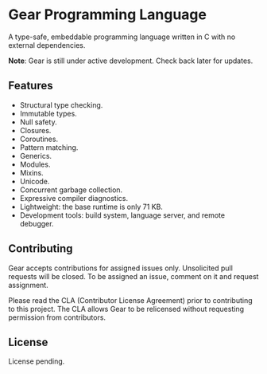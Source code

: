 # Gear Programming Language

A type-safe, embeddable programming language written in C with no external dependencies.

**Note**: Gear is still under active development. Check back later for updates.

## Features

* Structural type checking.
* Immutable types.
* Null safety.
* Closures.
* Coroutines.
* Pattern matching.
* Generics.
* Modules.
* Mixins.
* Unicode.
* Concurrent garbage collection.
* Expressive compiler diagnostics.
* Lightweight: the base runtime is only 71 KB.
* Development tools: build system, language server, and remote debugger.

## Contributing

Gear accepts contributions for assigned issues only.
Unsolicited pull requests will be closed.
To be assigned an issue, comment on it and request assignment.

Please read the CLA (Contributor License Agreement) prior to contributing to this project.
The CLA allows Gear to be relicensed without requesting permission from contributors.

## License

License pending.
